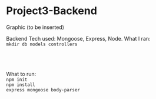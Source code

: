 # Project3-Backend
Graphic 
(to be inserted)

Backend Tech used: Mongoose, Express, Node. 
What I ran:<br />
<code>mkdir db models controllers</code><br />
<code></code><br />
<code></code><br />
<code></code><br />

What to run:<br />
<code>npm init</code><br />
<code>npm install express mongoose body-parser</code><br />

